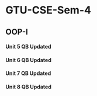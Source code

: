 # GTU-CSE-Sem-4
## OOP-I
#### Unit 5 QB Updated
#### Unit 6 QB Updated
#### Unit 7 QB Updated
#### Unit 8 QB Updated
